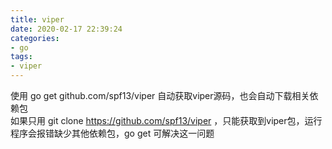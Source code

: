 ```yaml
---
title: viper
date: 2020-02-17 22:39:24
categories:
- go
tags: 
- viper
---
```


使用 go get github.com/spf13/viper 自动获取viper源码，也会自动下载相关依赖包  
如果只用 git clone https://github.com/spf13/viper ，只能获取到viper包，运行程序会报错缺少其他依赖包，go get 可解决这一问题  

